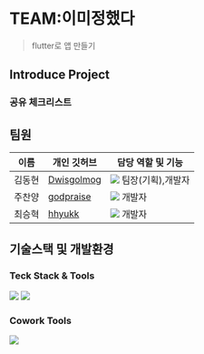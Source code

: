 # TEAM:이미정했다
> flutter로 앱 만들기
## Introduce Project
### 공유 체크리스트

## 팀원
| 이름   | 개인 깃허브                                     | 담당 역할 및 기능                                                                                                                                          |
| ------ | ----------------------------------------------- | ---------------------------------------------------------------------------------------------------------------------------------------------------------- |
| 김동현 | [Dwisgolmog](https://github.com/Dwisgolmog) | <img src="https://img.shields.io/badge/developer-blue?style=flat"> 팀장(기획),개발자                                                                                           |
| 주찬양 | [godpraise](https://github.com/godpraise)           | <img src="https://img.shields.io/badge/developer-blue?style=flat"> 개발자               |
| 최승혁 | [hhyukk](https://github.com/hhyukk)         | <img src="https://img.shields.io/badge/developer-blue?style=flat"> 개발자                                                          |

## 기술스택 및 개발환경
### Teck Stack & Tools
<div>
  <img src="https://img.shields.io/badge/flutter-02569B?style=for-the-badge&logo=flutter&logoColor=white">
  <img src="https://img.shields.io/badge/Android Studio-3DDC84?style=for-the-badge&logo=Android Studio&logoColor=white"/>
</div>

### Cowork Tools
<div>
  <img src="https://img.shields.io/badge/GitHub-181717?style=for-the-badge&logo=github&logoColor=white">
</div>

